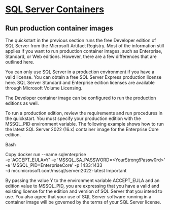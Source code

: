 # **[SQL Server Containers](https://learn.microsoft.com/en-us/sql/linux/sql-server-linux-docker-container-deployment?view=sql-server-ver16&pivots=cs1-bash)**

## Run production container images

The quickstart in the previous section runs the free Developer edition of SQL Server from the Microsoft Artifact Registry. Most of the information still applies if you want to run production container images, such as Enterprise, Standard, or Web editions. However, there are a few differences that are outlined here.

You can only use SQL Server in a production environment if you have a valid license. You can obtain a free SQL Server Express production license here. SQL Server Standard and Enterprise edition licenses are available through Microsoft Volume Licensing.

The Developer container image can be configured to run the production editions as well.

To run a production edition, review the requirements and run procedures in the quickstart. You must specify your production edition with the MSSQL_PID environment variable. The following example shows how to run the latest SQL Server 2022 (16.x) container image for the Enterprise Core edition.

Bash

Copy
docker run --name sqlenterprise \
-e 'ACCEPT_EULA=Y' -e 'MSSQL_SA_PASSWORD=<YourStrong!Passw0rd>' \
-e 'MSSQL_PID=EnterpriseCore' -p 1433:1433 \
-d mcr.microsoft.com/mssql/server:2022-latest
 Important

By passing the value Y to the environment variable ACCEPT_EULA and an edition value to MSSQL_PID, you are expressing that you have a valid and existing license for the edition and version of SQL Server that you intend to use. You also agree that your use of SQL Server software running in a container image will be governed by the terms of your SQL Server license.
